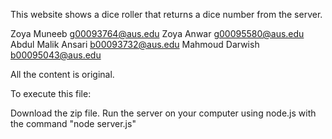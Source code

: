 This website shows a dice roller that returns a dice number from the server.

Zoya Muneeb g00093764@aus.edu Zoya Anwar g00095580@aus.edu Abdul Malik Ansari b00093732@aus.edu Mahmoud Darwish b00095043@aus.edu

All the content is original.

To execute this file:

Download the zip file.
Run the server on your computer using node.js with the command "node server.js" 
